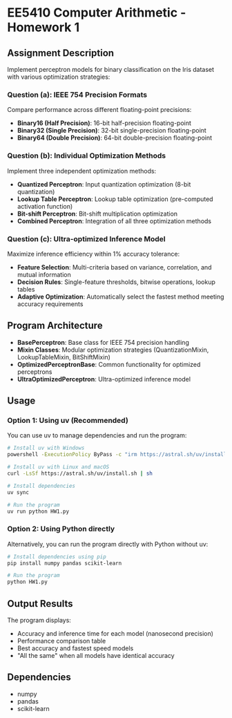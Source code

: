# EE5410 Computer Arithmetic - Homework 1

## Assignment Description
Implement perceptron models for binary classification on the Iris dataset with various optimization strategies:

### Question (a): IEEE 754 Precision Formats
Compare performance across different floating-point precisions:
- **Binary16 (Half Precision)**: 16-bit half-precision floating-point
- **Binary32 (Single Precision)**: 32-bit single-precision floating-point
- **Binary64 (Double Precision)**: 64-bit double-precision floating-point

### Question (b): Individual Optimization Methods
Implement three independent optimization methods:
- **Quantized Perceptron**: Input quantization optimization (8-bit quantization)
- **Lookup Table Perceptron**: Lookup table optimization (pre-computed activation function)
- **Bit-shift Perceptron**: Bit-shift multiplication optimization
- **Combined Perceptron**: Integration of all three optimization methods

### Question (c): Ultra-optimized Inference Model
Maximize inference efficiency within 1% accuracy tolerance:
- **Feature Selection**: Multi-criteria based on variance, correlation, and mutual information
- **Decision Rules**: Single-feature thresholds, bitwise operations, lookup tables
- **Adaptive Optimization**: Automatically select the fastest method meeting accuracy requirements

## Program Architecture
- **BasePerceptron**: Base class for IEEE 754 precision handling
- **Mixin Classes**: Modular optimization strategies (QuantizationMixin, LookupTableMixin, BitShiftMixin)
- **OptimizedPerceptronBase**: Common functionality for optimized perceptrons
- **UltraOptimizedPerceptron**: Ultra-optimized inference model

## Usage

### Option 1: Using uv (Recommended)
You can use uv to manage dependencies and run the program:
```bash
# Install uv with Windows
powershell -ExecutionPolicy ByPass -c "irm https://astral.sh/uv/install.ps1 | iex"

# Install uv with Linux and macOS
curl -LsSf https://astral.sh/uv/install.sh | sh

# Install dependencies
uv sync

# Run the program
uv run python HW1.py
```

### Option 2: Using Python directly
Alternatively, you can run the program directly with Python without uv:
```bash
# Install dependencies using pip
pip install numpy pandas scikit-learn

# Run the program
python HW1.py
```

## Output Results
The program displays:
- Accuracy and inference time for each model (nanosecond precision)
- Performance comparison table
- Best accuracy and fastest speed models
- "All the same" when all models have identical accuracy

## Dependencies
- numpy
- pandas
- scikit-learn
